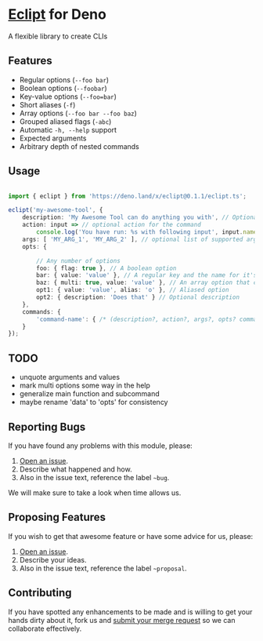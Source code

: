 
# [Eclipt](https://gitlab.com/GCSBOSS/deno-eclipt) for Deno

A flexible library to create CLIs

## Features
- Regular options (`--foo bar`)
- Boolean options (`--foobar`)
- Key-value options (`--foo=bar`)
- Short aliases (`-f`)
- Array options (`--foo bar --foo baz`)
- Grouped aliased flags (`-abc`)
- Automatic `-h, --help` support
- Expected arguments
- Arbitrary depth of nested commands

## Usage

```ts

import { eclipt } from 'https://deno.land/x/eclipt@0.1.1/eclipt.ts';

eclipt('my-awesome-tool', {
    description: 'My Awesome Tool can do anything you with', // Optional description
    action: input => // optional action for the command
        console.log('You have run: %s with following input', input.name, input),
    args: [ 'MY_ARG_1', 'MY_ARG_2' ], // optional list of supported arguments
    opts: {

        // Any number of options
        foo: { flag: true }, // A boolean option
        bar: { value: 'value' }, // A regular key and the name for it's value
        baz: { multi: true, value: 'value' }, // An array option that can appear multiple times
        opt1: { value: 'value', alias: 'o' }, // Aliased option
        opt2: { description: 'Does that' } // Optional description
    },
    commands: {
        'command-name': { /* (description?, action?, args?, opts? commands?) */ }
    }
});

```

## TODO
- unquote arguments and values
- mark multi options some way in the help
- generalize main function and subcommand
- maybe rename 'data' to 'opts' for consistency

## Reporting Bugs
If you have found any problems with this module, please:

1. [Open an issue](https://gitlab.com/GCSBOSS/deno-eclipt/issues/new).
2. Describe what happened and how.
3. Also in the issue text, reference the label `~bug`.

We will make sure to take a look when time allows us.

## Proposing Features
If you wish to get that awesome feature or have some advice for us, please:
1. [Open an issue](https://gitlab.com/GCSBOSS/deno-eclipt/issues/new).
2. Describe your ideas.
3. Also in the issue text, reference the label `~proposal`.

## Contributing
If you have spotted any enhancements to be made and is willing to get your hands
dirty about it, fork us and
[submit your merge request](https://gitlab.com/GCSBOSS/deno-eclipt/merge_requests/new)
so we can collaborate effectively.

